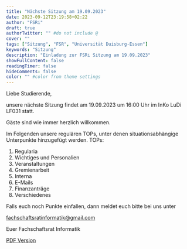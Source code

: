 ```yaml
---
title: "Nächste Sitzung am 19.09.2023"
date: 2023-09-12T23:19:58+02:22
author: "FSRi"
draft: true
authorTwitter: "" #do not include @
cover: ""
tags: ["Sitzung", "FSR", "Universität Duisburg-Essen"]
keywords: "Sitzung"
description: "Einladung zur FSRi Sitzung am 19.09.2023"
showFullContent: false
readingTimer: false
hideComments: false
color: "" #color from theme settings
---
```


Liebe Studierende,

unsere nächste Sitzung findet am 19.09.2023 um 16:00 Uhr im InKo LuDi LF031 statt.

Gäste sind wie immer herzlich willkommen.

Im Folgenden unsere regulären TOPs, unter denen situationsabhängige Unterpunkte 
hinzugefügt werden.
TOPs:

1. Regularia
2. Wichtiges und Personalien
3. Veranstaltungen
4. Gremienarbeit
5. Interna
6. E-Mails
7. Finanzanträge
8. Verschiedenes

Falls euch noch Punkte einfallen, dann meldet euch bitte bei uns unter

fachschaftsratinformatik@gmail.com

Euer Fachschaftsrat Informatik

[PDF Version](/einladung_2023_09_19.pdf)
